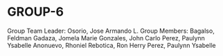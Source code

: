 # GROUP-6
Group Team Leader:
Osorio, Jose Armando L.
Group Members:
Bagalso, Feldman
Gadaza, Jomela Marie
Gonzales, John Carlo
Perez, Paulynn Ysabelle
Anonuevo, Rhoniel
Rebotica, Ron Herry
Perez, Paulynn Ysabelle
